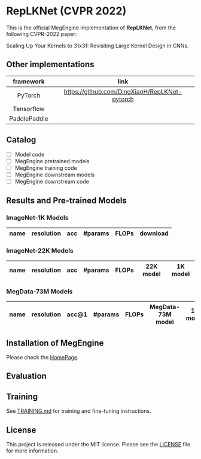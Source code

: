 # RepLKNet (CVPR 2022)

This is the official MegEngine implementation of **RepLKNet**, from the following CVPR-2022 paper:

Scaling Up Your Kernels to 31x31: Revisiting Large Kernel Design in CNNs.

## Other implementations

| framework | link |
|:---:|:---:|
|PyTorch|https://github.com/DingXiaoH/RepLKNet-pytorch|
|Tensorflow|  |
|PaddlePaddle  | |

## Catalog
- [ ] Model code
- [ ] MegEngine pretrained models
- [ ] MegEngine training code
- [ ] MegEngine downstream models
- [ ] MegEngine downstream code

<!-- ✅ ⬜️  -->

## Results and Pre-trained Models

### ImageNet-1K Models

| name | resolution |acc | #params | FLOPs | download |
|:---:|:---:|:---:|:---:| :---:|:---:|


### ImageNet-22K Models

| name | resolution |acc | #params | FLOPs | 22K model | 1K model |
|:---:|:---:|:---:|:---:| :---:| :---:|:---:|



### MegData-73M Models
| name | resolution |acc@1 | #params | FLOPs | MegData-73M model | 1K model |
|:---:|:---:|:---:|:---:| :---:| :---:|:---:|


## Installation of MegEngine
Please check the [HomePage](https://github.com/MegEngine/MegEngine).

## Evaluation


## Training
See [TRAINING.md](TRAINING.md) for training and fine-tuning instructions.

## License
This project is released under the MIT license. Please see the [LICENSE](LICENSE) file for more information.
